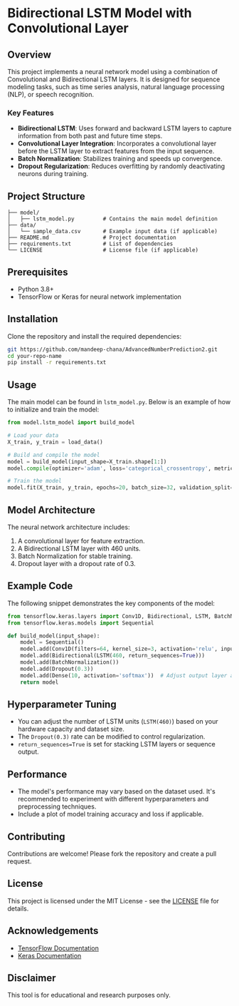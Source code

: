 
# Bidirectional LSTM Model with Convolutional Layer

## Overview
This project implements a neural network model using a combination of Convolutional and Bidirectional LSTM layers. It is designed for sequence modeling tasks, such as time series analysis, natural language processing (NLP), or speech recognition.

### Key Features
- **Bidirectional LSTM**: Uses forward and backward LSTM layers to capture information from both past and future time steps.
- **Convolutional Layer Integration**: Incorporates a convolutional layer before the LSTM layer to extract features from the input sequence.
- **Batch Normalization**: Stabilizes training and speeds up convergence.
- **Dropout Regularization**: Reduces overfitting by randomly deactivating neurons during training.

## Project Structure
```
├── model/
│   ├── lstm_model.py         # Contains the main model definition
├── data/
│   └── sample_data.csv       # Example input data (if applicable)
├── README.md                 # Project documentation
├── requirements.txt          # List of dependencies
└── LICENSE                   # License file (if applicable)
```

## Prerequisites
- Python 3.8+
- TensorFlow or Keras for neural network implementation

## Installation
Clone the repository and install the required dependencies:

```bash
git https://github.com/mandeep-chana/AdvancedNumberPrediction2.git
cd your-repo-name
pip install -r requirements.txt
```

## Usage
The main model can be found in `lstm_model.py`. Below is an example of how to initialize and train the model:

```python
from model.lstm_model import build_model

# Load your data
X_train, y_train = load_data()

# Build and compile the model
model = build_model(input_shape=X_train.shape[1:])
model.compile(optimizer='adam', loss='categorical_crossentropy', metrics=['accuracy'])

# Train the model
model.fit(X_train, y_train, epochs=20, batch_size=32, validation_split=0.2)
```

## Model Architecture
The neural network architecture includes:
1. A convolutional layer for feature extraction.
2. A Bidirectional LSTM layer with 460 units.
3. Batch Normalization for stable training.
4. Dropout layer with a dropout rate of 0.3.

## Example Code
The following snippet demonstrates the key components of the model:

```python
from tensorflow.keras.layers import Conv1D, Bidirectional, LSTM, BatchNormalization, Dropout, Dense
from tensorflow.keras.models import Sequential

def build_model(input_shape):
    model = Sequential()
    model.add(Conv1D(filters=64, kernel_size=3, activation='relu', input_shape=input_shape))
    model.add(Bidirectional(LSTM(460, return_sequences=True)))
    model.add(BatchNormalization())
    model.add(Dropout(0.3))
    model.add(Dense(10, activation='softmax'))  # Adjust output layer as needed
    return model
```

## Hyperparameter Tuning
- You can adjust the number of LSTM units (`LSTM(460)`) based on your hardware capacity and dataset size.
- The `Dropout(0.3)` rate can be modified to control regularization.
- `return_sequences=True` is set for stacking LSTM layers or sequence output.

## Performance
- The model's performance may vary based on the dataset used. It's recommended to experiment with different hyperparameters and preprocessing techniques.
- Include a plot of model training accuracy and loss if applicable.

## Contributing
Contributions are welcome! Please fork the repository and create a pull request.

## License
This project is licensed under the MIT License - see the [LICENSE](LICENSE) file for details.

## Acknowledgements
- [TensorFlow Documentation](https://www.tensorflow.org/api_docs)
- [Keras Documentation](https://keras.io/api/)

## Disclaimer
This tool is for educational and research purposes only. 


